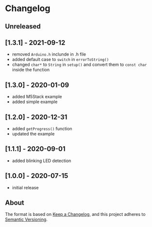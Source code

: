 # Changelog

## Unreleased

## [1.3.1] - 2021-09-12
- removed `Arduino.h` inclunde in .h file
- added default case to `switch` in `errorToString()`
- changed `char*` to `String` in `setup()` and convert them to `const char` inside the function

## [1.3.0] - 2020-01-09

- added M5Stack example
- added simple example

## [1.2.0] - 2020-12-31
- added `getProgress()` function
- updated the example

## [1.1.1] - 2020-09-01

- added blinking LED detection

## [1.0.0] - 2020-07-15

- initial release

## About

The format is based on [Keep a Changelog](https://keepachangelog.com/en/1.0.0/), and this project adheres to [Semantic Versioning](https://semver.org/spec/v2.0.0.html).
